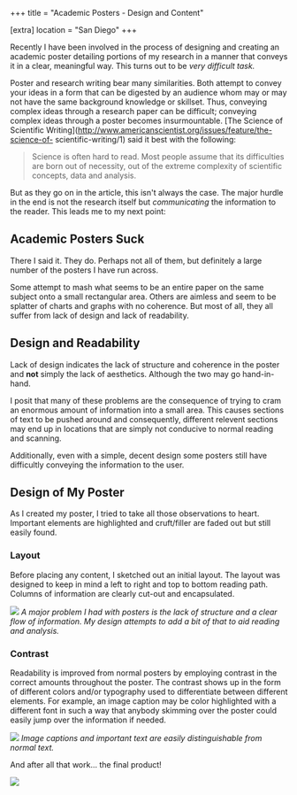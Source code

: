+++
title = "Academic Posters - Design and Content"

[extra]
location = "San Diego"
+++

Recently I have been involved in the process of designing and creating an
academic poster detailing portions of my research in a manner that conveys it
in a clear, meaningful way. This turns out to be *very difficult task.*

<!-- more -->

Poster and research writing bear many similarities. Both attempt to convey your
ideas in a form that can be digested by an audience whom may or may not have
the same background knowledge or skillset. Thus, conveying complex ideas
through a research paper can be difficult; conveying complex ideas through a
poster becomes insurmountable. [The Science of Scientific
Writing](http://www.americanscientist.org/issues/feature/the-science-of-
scientific-writing/1) said it best with the following:

> Science is often hard to read. Most people assume that its difficulties are
> born out of necessity, out of the extreme complexity of scientific concepts,
> data and analysis.

But as they go on in the article, this isn't always the case. The major hurdle
in the end is not the research itself but *communicating* the information to
the reader. This leads me to my next point:

## Academic Posters Suck

There I said it. They do. Perhaps not all of them, but definitely a large
number of the posters I have run across.

Some attempt to mash what seems to be an entire paper on the same subject onto
a small rectangular area. Others are aimless and seem to be splatter of charts
and graphs with no coherence. But most of all, they all suffer from lack of
design and lack of readability.

## Design and Readability

Lack of design indicates the lack of structure and coherence in the poster and
**not** simply the lack of aesthetics. Although the two may go hand-in-hand.

I posit that many of these problems are the consequence of trying to cram an
enormous amount of information into a small area. This causes sections of text
to be pushed around and consequently, different relevent sections may end up in
locations that are simply not conducive to normal reading and scanning.

Additionally, even with a simple, decent design some posters still have
difficultly conveying the information to the user.

## Design of My Poster

As I created my poster, I tried to take all those observations to heart.
Important elements are highlighted and cruft/filler are faded out but still
easily found.

### Layout
Before placing any content, I sketched out an initial layout. The layout was
designed to keep in mind a left to right and top to bottom reading path.
Columns of information are clearly cut-out and encapsulated.

![](/img/2012/research/igert-poster-thumbnail.png)
*A major problem I had with posters is the lack of structure and a clear
flow of information. My design attempts to add a bit of that to aid reading
and analysis.*


### Contrast
Readability is improved from normal posters by employing contrast in the
correct amounts throughout the poster. The contrast shows up in the form of
different colors and/or typography used to differentiate between different
elements. For example, an image caption may be color highlighted with a
different font in such a way that anybody skimming over the poster could easily
jump over the information if needed.

![](/img/2012/research/contrast-example.png)
*Image captions and important text are easily distinguishable from normal text.*


And after all that work... the final product!

![](/img/2012/research/igert-poster-thumbnail.png)
